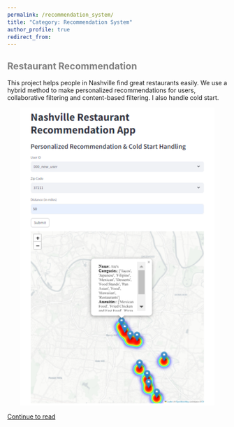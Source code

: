 ```yaml
---
permalink: /recommendation_system/
title: "Category: Recommendation System"
author_profile: true
redirect_from: 
---
```


## <span style="color:grey" id="resto-recommendation">Restaurant Recommendation</span>
This project helps people in Nashville find great restaurants easily. We use a hybrid method to make personalized recommendations for users, collaborative filtering and content-based filtering. I also handle cold start.

<p align="center" width="100%">
    <img width="88%" src="/images/restaurant_result_new_user.png">
</p>

[Continue to read](../portfolio/food_recommendation/) 